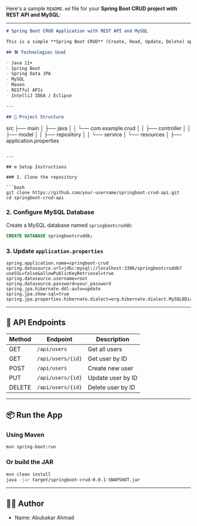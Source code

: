 Here's a sample `README.md` file for your **Spring Boot CRUD project with REST API and MySQL**:

---

```markdown
# Spring Boot CRUD Application with REST API and MySQL

This is a simple **Spring Boot CRUD** (Create, Read, Update, Delete) application using **REST APIs** and **MySQL** database. The project demonstrates how to build a RESTful web service in Java using Spring Boot.

## 🛠 Technologies Used

- Java 11+
- Spring Boot
- Spring Data JPA
- MySQL
- Maven
- RESTful APIs
- IntelliJ IDEA / Eclipse

---

## 📁 Project Structure

```

src
├── main
│   ├── java
│   │   └── com.example.crud
│   │       ├── controller
│   │       ├── model
│   │       ├── repository
│   │       └── service
│   └── resources
│       ├── application.properties

````

---

## ⚙️ Setup Instructions

### 1. Clone the repository

```bash
git clone https://github.com/your-username/springboot-crud-api.git
cd springboot-crud-api
````

### 2. Configure MySQL Database

Create a MySQL database named `springbootcruddb`:

```sql
CREATE DATABASE springbootcruddb;
```

### 3. Update `application.properties`

```properties
spring.application.name=springboot-crud
spring.datasource.url=jdbc:mysql://localhost:3306/springbootcruddb?useSSL=false&allowPublicKeyRetrieval=true
spring.datasource.username=root
spring.datasource.password=your_password
spring.jpa.hibernate.ddl-auto=update
spring.jpa.show-sql=true
spring.jpa.properties.hibernate.dialect=org.hibernate.dialect.MySQL8Dialect
```

---

## 🧪 API Endpoints

| Method | Endpoint          | Description       |
| ------ | ----------------- | ----------------- |
| GET    | `/api/users`      | Get all users     |
| GET    | `/api/users/{id}` | Get user by ID    |
| POST   | `/api/users`      | Create new user   |
| PUT    | `/api/users/{id}` | Update user by ID |
| DELETE | `/api/users/{id}` | Delete user by ID |

---

## 📦 Run the App

### Using Maven

```bash
mvn spring-boot:run
```

### Or build the JAR

```bash
mvn clean install
java -jar target/springboot-crud-0.0.1-SNAPSHOT.jar
```

---

## 🧑‍💻 Author

* Name: Abubakar Ahmad



